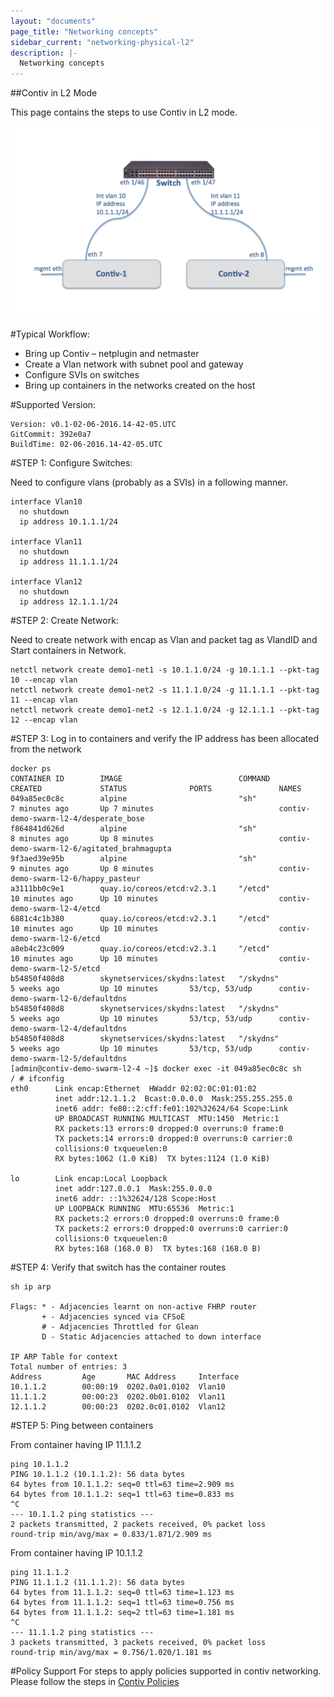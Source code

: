 ```yaml
---
layout: "documents"
page_title: "Networking concepts"
sidebar_current: "networking-physical-l2"
description: |-
  Networking concepts
---
```


##Contiv in L2 Mode

This page contains the steps to use Contiv in L2 mode.

![L2](contiv-l2-mode.png)


#Typical Workflow:

- Bring up Contiv – netplugin and netmaster
- Create a Vlan network with subnet pool and gateway
- Configure SVIs on switches
- Bring up containers in the networks created on the host

#Supported Version:

```
Version: v0.1-02-06-2016.14-42-05.UTC
GitCommit: 392e0a7
BuildTime: 02-06-2016.14-42-05.UTC
```

#STEP 1: Configure Switches:

Need to configure vlans (probably as a SVIs) in a following manner.

```
interface Vlan10
  no shutdown
  ip address 10.1.1.1/24

interface Vlan11
  no shutdown
  ip address 11.1.1.1/24

interface Vlan12
  no shutdown
  ip address 12.1.1.1/24

```

#STEP 2: Create Network:

Need to create network with encap as Vlan and packet tag as VlandID and Start containers in Network.

```
netctl network create demo1-net1 -s 10.1.1.0/24 -g 10.1.1.1 --pkt-tag 10 --encap vlan
netctl network create demo1-net2 -s 11.1.1.0/24 -g 11.1.1.1 --pkt-tag 11 --encap vlan
netctl network create demo1-net2 -s 12.1.1.0/24 -g 12.1.1.1 --pkt-tag 12 --encap vlan
```

#STEP 3: Log in to containers and verify the IP address has been allocated from the network
```
docker ps
CONTAINER ID        IMAGE                          COMMAND             CREATED             STATUS              PORTS               NAMES
049a85ec0c8c        alpine                         "sh"                7 minutes ago       Up 7 minutes                            contiv-demo-swarm-l2-4/desperate_bose
f864841d626d        alpine                         "sh"                8 minutes ago       Up 8 minutes                            contiv-demo-swarm-l2-6/agitated_brahmagupta
9f3aed39e95b        alpine                         "sh"                9 minutes ago       Up 8 minutes                            contiv-demo-swarm-l2-6/happy_pasteur
a3111bb0c9e1        quay.io/coreos/etcd:v2.3.1     "/etcd"             10 minutes ago      Up 10 minutes                           contiv-demo-swarm-l2-4/etcd
6881c4c1b380        quay.io/coreos/etcd:v2.3.1     "/etcd"             10 minutes ago      Up 10 minutes                           contiv-demo-swarm-l2-6/etcd
a8eb4c23c009        quay.io/coreos/etcd:v2.3.1     "/etcd"             10 minutes ago      Up 10 minutes                           contiv-demo-swarm-l2-5/etcd
b54850f408d8        skynetservices/skydns:latest   "/skydns"           5 weeks ago         Up 10 minutes       53/tcp, 53/udp      contiv-demo-swarm-l2-6/defaultdns
b54850f408d8        skynetservices/skydns:latest   "/skydns"           5 weeks ago         Up 10 minutes       53/tcp, 53/udp      contiv-demo-swarm-l2-4/defaultdns
b54850f408d8        skynetservices/skydns:latest   "/skydns"           5 weeks ago         Up 10 minutes       53/tcp, 53/udp      contiv-demo-swarm-l2-5/defaultdns
[admin@contiv-demo-swarm-l2-4 ~]$ docker exec -it 049a85ec0c8c sh
/ # ifconfig
eth0      Link encap:Ethernet  HWaddr 02:02:0C:01:01:02  
          inet addr:12.1.1.2  Bcast:0.0.0.0  Mask:255.255.255.0
          inet6 addr: fe80::2:cff:fe01:102%32624/64 Scope:Link
          UP BROADCAST RUNNING MULTICAST  MTU:1450  Metric:1
          RX packets:13 errors:0 dropped:0 overruns:0 frame:0
          TX packets:14 errors:0 dropped:0 overruns:0 carrier:0
          collisions:0 txqueuelen:0
          RX bytes:1062 (1.0 KiB)  TX bytes:1124 (1.0 KiB)

lo        Link encap:Local Loopback  
          inet addr:127.0.0.1  Mask:255.0.0.0
          inet6 addr: ::1%32624/128 Scope:Host
          UP LOOPBACK RUNNING  MTU:65536  Metric:1
          RX packets:2 errors:0 dropped:0 overruns:0 frame:0
          TX packets:2 errors:0 dropped:0 overruns:0 carrier:0
          collisions:0 txqueuelen:0
          RX bytes:168 (168.0 B)  TX bytes:168 (168.0 B)
```


#STEP 4: Verify that switch has the container routes
```
sh ip arp

Flags: * - Adjacencies learnt on non-active FHRP router
       + - Adjacencies synced via CFSoE
       # - Adjacencies Throttled for Glean
       D - Static Adjacencies attached to down interface

IP ARP Table for context
Total number of entries: 3
Address         Age       MAC Address     Interface
10.1.1.2        00:00:19  0202.0a01.0102  Vlan10          
11.1.1.2        00:00:23  0202.0b01.0102  Vlan11          
12.1.1.2        00:00:23  0202.0c01.0102  Vlan12    
```

#STEP 5: Ping between containers

From container having IP 11.1.1.2

```
ping 10.1.1.2
PING 10.1.1.2 (10.1.1.2): 56 data bytes
64 bytes from 10.1.1.2: seq=0 ttl=63 time=2.909 ms
64 bytes from 10.1.1.2: seq=1 ttl=63 time=0.833 ms
^C
--- 10.1.1.2 ping statistics ---
2 packets transmitted, 2 packets received, 0% packet loss
round-trip min/avg/max = 0.833/1.871/2.909 ms
```
From container having IP 10.1.1.2

```
ping 11.1.1.2
PING 11.1.1.2 (11.1.1.2): 56 data bytes
64 bytes from 11.1.1.2: seq=0 ttl=63 time=1.123 ms
64 bytes from 11.1.1.2: seq=1 ttl=63 time=0.756 ms
64 bytes from 11.1.1.2: seq=2 ttl=63 time=1.181 ms
^C
--- 11.1.1.2 ping statistics ---
3 packets transmitted, 3 packets received, 0% packet loss
round-trip min/avg/max = 0.756/1.020/1.181 ms
```

#Policy Support
For steps to apply policies supported in contiv networking. Please follow the steps in [Contiv Policies]


[Contiv Policies]: </documents/networking/policies.html>
